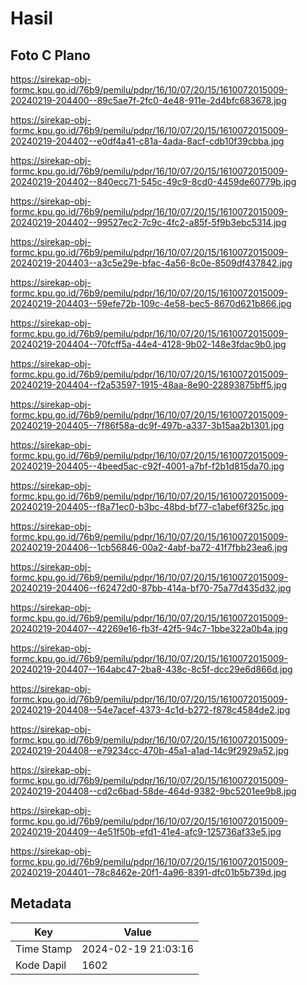 # Hasil

## Foto C Plano

https://sirekap-obj-formc.kpu.go.id/76b9/pemilu/pdpr/16/10/07/20/15/1610072015009-20240219-204400--89c5ae7f-2fc0-4e48-911e-2d4bfc683678.jpg

https://sirekap-obj-formc.kpu.go.id/76b9/pemilu/pdpr/16/10/07/20/15/1610072015009-20240219-204402--e0df4a41-c81a-4ada-8acf-cdb10f39cbba.jpg

https://sirekap-obj-formc.kpu.go.id/76b9/pemilu/pdpr/16/10/07/20/15/1610072015009-20240219-204402--840ecc71-545c-49c9-8cd0-4459de60779b.jpg

https://sirekap-obj-formc.kpu.go.id/76b9/pemilu/pdpr/16/10/07/20/15/1610072015009-20240219-204402--99527ec2-7c9c-4fc2-a85f-5f9b3ebc5314.jpg

https://sirekap-obj-formc.kpu.go.id/76b9/pemilu/pdpr/16/10/07/20/15/1610072015009-20240219-204403--a3c5e29e-bfac-4a56-8c0e-8509df437842.jpg

https://sirekap-obj-formc.kpu.go.id/76b9/pemilu/pdpr/16/10/07/20/15/1610072015009-20240219-204403--59efe72b-109c-4e58-bec5-8670d621b866.jpg

https://sirekap-obj-formc.kpu.go.id/76b9/pemilu/pdpr/16/10/07/20/15/1610072015009-20240219-204404--70fcff5a-44e4-4128-9b02-148e3fdac9b0.jpg

https://sirekap-obj-formc.kpu.go.id/76b9/pemilu/pdpr/16/10/07/20/15/1610072015009-20240219-204404--f2a53597-1915-48aa-8e90-22893875bff5.jpg

https://sirekap-obj-formc.kpu.go.id/76b9/pemilu/pdpr/16/10/07/20/15/1610072015009-20240219-204405--7f86f58a-dc9f-497b-a337-3b15aa2b1301.jpg

https://sirekap-obj-formc.kpu.go.id/76b9/pemilu/pdpr/16/10/07/20/15/1610072015009-20240219-204405--4beed5ac-c92f-4001-a7bf-f2b1d815da70.jpg

https://sirekap-obj-formc.kpu.go.id/76b9/pemilu/pdpr/16/10/07/20/15/1610072015009-20240219-204405--f8a71ec0-b3bc-48bd-bf77-c1abef6f325c.jpg

https://sirekap-obj-formc.kpu.go.id/76b9/pemilu/pdpr/16/10/07/20/15/1610072015009-20240219-204406--1cb56846-00a2-4abf-ba72-41f7fbb23ea6.jpg

https://sirekap-obj-formc.kpu.go.id/76b9/pemilu/pdpr/16/10/07/20/15/1610072015009-20240219-204406--f62472d0-87bb-414a-bf70-75a77d435d32.jpg

https://sirekap-obj-formc.kpu.go.id/76b9/pemilu/pdpr/16/10/07/20/15/1610072015009-20240219-204407--42269e16-fb3f-42f5-94c7-1bbe322a0b4a.jpg

https://sirekap-obj-formc.kpu.go.id/76b9/pemilu/pdpr/16/10/07/20/15/1610072015009-20240219-204407--164abc47-2ba8-438c-8c5f-dcc29e6d866d.jpg

https://sirekap-obj-formc.kpu.go.id/76b9/pemilu/pdpr/16/10/07/20/15/1610072015009-20240219-204408--54e7acef-4373-4c1d-b272-f878c4584de2.jpg

https://sirekap-obj-formc.kpu.go.id/76b9/pemilu/pdpr/16/10/07/20/15/1610072015009-20240219-204408--e79234cc-470b-45a1-a1ad-14c9f2929a52.jpg

https://sirekap-obj-formc.kpu.go.id/76b9/pemilu/pdpr/16/10/07/20/15/1610072015009-20240219-204408--cd2c6bad-58de-464d-9382-9bc5201ee9b8.jpg

https://sirekap-obj-formc.kpu.go.id/76b9/pemilu/pdpr/16/10/07/20/15/1610072015009-20240219-204409--4e51f50b-efd1-41e4-afc9-125736af33e5.jpg

https://sirekap-obj-formc.kpu.go.id/76b9/pemilu/pdpr/16/10/07/20/15/1610072015009-20240219-204401--78c8462e-20f1-4a96-8391-dfc01b5b739d.jpg


## Metadata

| Key        | Value               |
| ---------- | ------------------- |
| Time Stamp | 2024-02-19 21:03:16 |
| Kode Dapil | 1602                |



